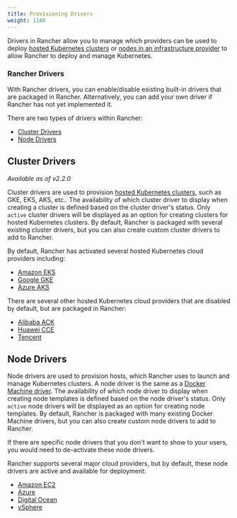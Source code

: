 ```yaml
---
title: Provisioning Drivers
weight: 1140
---
```


Drivers in Rancher allow you to manage which providers can be used to deploy [hosted Kubernetes clusters]({{<baseurl>}}/rancher/v2.0.x-v2.4.x/en/cluster-provisioning/hosted-kubernetes-clusters/) or [nodes in an infrastructure provider]({{<baseurl>}}/rancher/v2.0.x-v2.4.x/en/cluster-provisioning/rke-clusters/node-pools/) to allow Rancher to deploy and manage Kubernetes.

###  Rancher Drivers

With Rancher drivers, you can enable/disable existing built-in drivers that are packaged in Rancher. Alternatively, you can add your own driver if Rancher has not yet implemented it.

There are two types of drivers within Rancher:

* [Cluster Drivers](#cluster-drivers)
* [Node Drivers](#node-drivers)

## Cluster Drivers   

_Available as of v2.2.0_

Cluster drivers are used to provision [hosted Kubernetes clusters]({{<baseurl>}}/rancher/v2.0.x-v2.4.x/en/cluster-provisioning/hosted-kubernetes-clusters/), such as GKE, EKS, AKS, etc.. The availability of which cluster driver to display when creating a cluster is defined based on the cluster driver's status. Only `active` cluster drivers will be displayed as an option for creating clusters for hosted Kubernetes clusters. By default, Rancher is packaged with several existing cluster drivers, but you can also create custom cluster drivers to add to Rancher.

By default, Rancher has activated several hosted Kubernetes cloud providers including:

*  [Amazon EKS]({{<baseurl>}}/rancher/v2.0.x-v2.4.x/en/cluster-provisioning/hosted-kubernetes-clusters/eks/)
*  [Google GKE]({{<baseurl>}}/rancher/v2.0.x-v2.4.x/en/cluster-provisioning/hosted-kubernetes-clusters/gke/)
*  [Azure AKS]({{<baseurl>}}/rancher/v2.0.x-v2.4.x/en/cluster-provisioning/hosted-kubernetes-clusters/aks/)

There are several other hosted Kubernetes cloud providers that are disabled by default, but are packaged in Rancher:

* [Alibaba ACK]({{<baseurl>}}/rancher/v2.0.x-v2.4.x/en/cluster-provisioning/hosted-kubernetes-clusters/ack/)
* [Huawei CCE]({{<baseurl>}}/rancher/v2.0.x-v2.4.x/en/cluster-provisioning/hosted-kubernetes-clusters/cce/)
* [Tencent]({{<baseurl>}}/rancher/v2.0.x-v2.4.x/en/cluster-provisioning/hosted-kubernetes-clusters/tke/)

## Node Drivers

Node drivers are used to provision hosts, which Rancher uses to launch and manage Kubernetes clusters. A node driver is the same as a [Docker Machine driver](https://docs.docker.com/machine/drivers/). The availability of which node driver to display when creating node templates is defined based on the node driver's status. Only `active` node drivers will be displayed as an option for creating node templates. By default, Rancher is packaged with many existing Docker Machine drivers, but you can also create custom node drivers to add to Rancher.

If there are specific node drivers that you don't want to show to your users, you would need to de-activate these node drivers.

Rancher supports several major cloud providers, but by default, these node drivers are active and available for deployment:

*   [Amazon EC2]({{<baseurl>}}/rancher/v2.0.x-v2.4.x/en/cluster-provisioning/rke-clusters/node-pools/ec2/)
*   [Azure]({{<baseurl>}}/rancher/v2.0.x-v2.4.x/en/cluster-provisioning/rke-clusters/node-pools/azure/)
*   [Digital Ocean]({{<baseurl>}}/rancher/v2.0.x-v2.4.x/en/cluster-provisioning/rke-clusters/node-pools/digital-ocean/)
*   [vSphere]({{<baseurl>}}/rancher/v2.0.x-v2.4.x/en/cluster-provisioning/rke-clusters/node-pools/vsphere/)
